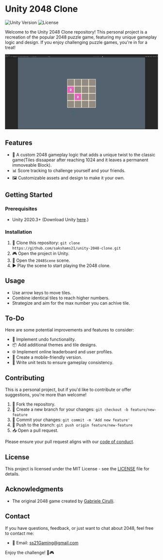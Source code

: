 # Unity 2048 Clone

![Unity Version](https://img.shields.io/badge/Unity-2020.3%2B-blue.svg)
![License](https://img.shields.io/badge/License-MIT-green.svg)

Welcome to the Unity 2048 Clone repository! This personal project is a recreation of the popular 2048 puzzle game, featuring my unique gameplay logic and design. If you enjoy challenging puzzle games, you're in for a treat!

![Game Screenshot](Preview/2048.gif)
## Features

- 🧩 A custom 2048 gameplay logic that adds a unique twist to the classic game(Tiles dissapear after reaching 1024 and it leaves a permanent immoveable Block).
- 📊 Score tracking to challenge yourself and your friends.
- 🖼️ Customizable assets and design to make it your own.

## Getting Started

### Prerequisites

- Unity 2020.3+ (Download Unity [here](https://unity.com/).)

### Installation

1. 🧪 Clone this repository: `git clone https://github.com/sakshams21/unity-2048-clone.git`
2. 🎮 Open the project in Unity.
3. 🌠 Open the `2048Scene` scene.
4. ▶️ Play the scene to start playing the 2048 clone.

## Usage

- Use arrow keys to move tiles.
- Combine identical tiles to reach higher numbers.
- Strategize and aim for the max number you can achive tile.

## To-Do

Here are some potential improvements and features to consider:

- 🔄 Implement undo functionality.
- 📦 Add additional themes and tile designs.
- 🌐 Implement online leaderboard and user profiles.
- 📱 Create a mobile-friendly version.
- 🧪 Write unit tests to ensure gameplay consistency.

## Contributing

This is a personal project, but if you'd like to contribute or offer suggestions, you're more than welcome!

1. 🍴 Fork the repository.
2. 🌿 Create a new branch for your changes: `git checkout -b feature/new-feature`
3. 🚀 Commit your changes: `git commit -m 'Add new feature'`
4. 🚧 Push to the branch: `git push origin feature/new-feature`
5. 📥 Open a pull request.

Please ensure your pull request aligns with our [code of conduct](CODE_OF_CONDUCT.md).

## License

This project is licensed under the MIT License - see the [LICENSE](LICENSE) file for details.

## Acknowledgments

- The original 2048 game created by [Gabriele Cirulli](https://github.com/gabrielecirulli/2048).

## Contact

If you have questions, feedback, or just want to chat about 2048, feel free to contact me:

- 📧 Email: ss21Gaming@gmail.com

Enjoy the challenge! 🎉🎮
